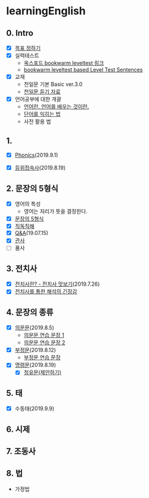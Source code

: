 # learningEnglish
## 0. Intro
- [x] [목표 정하기](docs/goal.md)
- [x] 실력테스트
  - [옥스포드 bookwarm leveltest 링크](https://elt.oup.com/student/readersleveltest/?cc=kr&selLanguage=ko)
  - [bookwarm leveltest based Level Test Sentences](docs/levelTest.md)
- [x] 교재
  - 천일문 기본 Basic ver.3.0
  - [천일문 듣기 자료](http://www.cedubook.com/adm/library/down_pop.php?idx=448&type=1)
- [x] 언어공부에 대한 개괄
  - [언어란. 언어를 배우는 것이란.](./docs/aboutLanguage.md)
  - [단어를 익히는 법](./docs/words.md)
  - 사전 활용 법

## 1. 
- [x] [Phonics](./docs/phonics.md)(2019.9.1)
- [x] [등위접속사](./docs/coordinatingConjunction.md)(2019.8.19)


## 2. 문장의 5형식
- [x] 영어의 특성
  - 영어는 자리가 뜻을 결정한다.
- [x] [문장의 5형식](docs/fiveStructures.md)
- [x] [직독직해](docs/HowtoRead.md)
- [x] [Q&A](docs/QnA_1.md)(19.07.15)
- [x] [관사](docs/article.md)
- [ ] 품사
## 3. 전치사
- [x] [전치사란? - 전치사 맛보기](docs/preposition.md)(2019.7.26)
- [x] [전치사를 통한 해석의 긴장감](2019.8.19)
## 4. 문장의 종류
- [x] [의문문](docs/question.md)(2019.8.5)
  - [의문문 연습 문장 1](docs/questionHW1.md)
  - [의문문 연습 문장 2](docs/questionHW2.md)
- [x] [부정문](docs/negation.md)(2019.8.12)
  - [부정문 연습 문장](docs/negationHW.md)
- [x] [명령문](docs/command.md)(2019.8.19)
  - [x] [청유문(제안하기)](docs/request.md)
## 5. 태
- [x] 수동태(2019.9.9)
## 6. 시제
## 7. 조동사
## 8. 법
- 가정법




